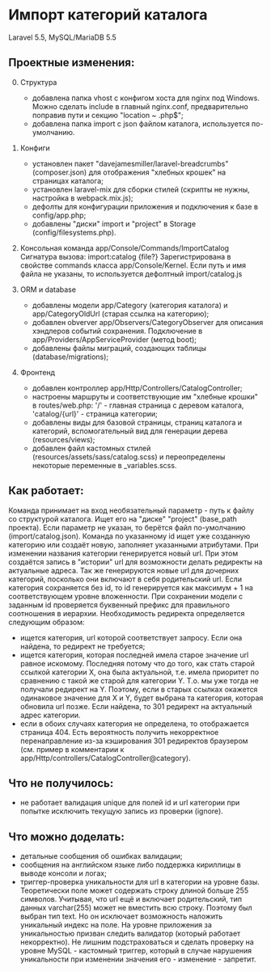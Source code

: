 ﻿Импорт категорий каталога
===============================

Laravel 5.5, MySQL/MariaDB 5.5


## Проектные изменения:

0. Структура
   * добавлена папка vhost с конфигом хоста для nginx под Windows. Можно сделать include в главный nginx.conf, предварительно поправив пути и секцию "location ~ \.php$";
   * добавлена папка import с json файлом каталога, используется по-умолчанию.
 

1. Конфиги
   * установлен пакет "davejamesmiller/laravel-breadcrumbs" (composer.json) для отображения "хлебных крошек" на страницах каталога;
   * установлен laravel-mix для сборки стилей (скрипты не нужны, настройка в webpack.mix.js);
   * дефолты для конфигурации приложения и подключения к базе в config/app.php;
   * добавлены "диски" import и "project" в Storage (config/filesystems.php).


2. Консольная команда app/Console/Commands/ImportCatalog
Сигнатура вызова: import:catalog {file?}
Зарегистрирована в свойстве commands класса app/Console/Kernel.
Если путь и имя файла не указаны, то используется дефолтный import/catalog.js


3. ORM и database
   * добавлены модели app/Category (категория каталога) и app/CategoryOldUrl (старая ссылка на категорию);
   * добавлен obverver app/Observers/CategoryObserver для описания хэндлеров событий сохранения. Подключение в app/Providers/AppServiceProvider (метод boot);
   * добавлены файлы миграций, создающих таблицы (database/migrations);


4. Фронтенд
   * добавлен контроллер app/Http/Controllers/CatalogController;
   * настроены маршруты и соответствующие им "хлебные крошки" в routes/web.php: '/' - главная страница с деревом каталога, 'catalog/{url}' - страница категории;
   * добавлены виды для базовой страницы, страниц каталога и категорий, вспомогательный вид для генерации дерева (resources/views);
   * добавлен файл кастомных стилей (resources/assets/sass/catalog.scss) и переопределены некоторые переменные в _variables.scss.


## Как работает:
Команда принимает на вход необязательный параметр - путь к файлу со структурой каталога. Ищет его на "диске" "project" (base_path проекта). Если параметр не указан, то берётся файл по-умолчанию (import/catalog.json). Команда по указанному id ищет уже созданную категорию или создаёт новую, заполняет указанными атрибутами.
При изменении названия категории генерируется новый url. При этом создаётся запись в "истории" url для возможности делать редиректы на актуальные адреса. Так же генерируются новые url для дочерних категорий, посколько они включают в себя родительский url. Если категория сохраняется без id, то id генерируется как максимум + 1 на соответствующем уровне вложенности. При сохранении модели с заданным id проверяется буквенный префикс для правильного соотношения в иерархии.
Необходимость редиректа определяется следующим образом:
* ищется категория, url которой соответствует запросу. Если она найдена, то редирект не требуется;
* ищется категория, которая последней имела старое значение url равное искомому. Последняя потому что до того, как стать старой ссылкой категории X, она была актуальной, т.е. имела приоритет по сравнению с такой же старой для категории Y. Т.о. мы уже тогда не получали редирект на Y. Поэтому, если в старых ссылках окажется одинаковое значение для X и Y, будет выбрана та категория, которая обновила url позже. Если найдена, то 301 редирект на актуальный адрес категории.
* если в обоих случаях категория не определена, то отображается страница 404.
Есть вероятность получить некорректное перенаправление из-за кэширования 301 редиректов браузером (см. пример в комментарии к app/Http/controllers/CatalogController@category).


## Что не получилось:
* не работает валидация unique для полей id и url категории при попытке исключить текущую запись из проверки (ignore).


## Что можно доделать:
* детальные сообщения об ошибках валидации;
* сообщения на английском языке либо поддержка кириллицы в выводе консоли и логах;
* триггер-проверка уникальности для url в категории на уровне базы. Теоретически поле может содержать строку длиной больше 255 символов. Учитывая, что url ещё и включает родительский, тип данных varchar(255) может не вместить всю строку. Поэтому был выбран тип text. Но он исключает возможность наложить уникальный индекс на поле. На уровне приложения за уникальностью призван следить валидатор (который работает некорректно). Не лишним подстраховаться и сделать проверку на уровне MySQL - кастомный триггер, который в случае нарушения уникальности при изменении значения его - изменение - запретит.